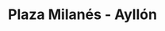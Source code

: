 ---
title: "Plaza Milanés - Ayllón"
url: /ciudad-de-matanzas/plaza-milanes-ayllon/
shop: centro comercial
---